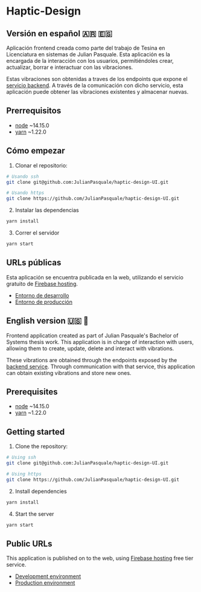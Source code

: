 # Haptic-Design

## Versión en español 🇦🇷 🇪🇸
Aplicación frontend creada como parte del trabajo de Tesina en Licenciatura en sistemas de Julian Pasquale. Esta aplicación es la encargada de la interacción con los usuarios, permitiéndoles crear, actualizar, borrar e interactuar con las vibraciones.

Estas vibraciones son obtenidas a traves de los endpoints que expone el [servicio backend](https://github.com/JulianPasquale/vibrations-api). A través de la comunicación con dicho servicio, esta aplicación puede obtener las vibraciones existentes y almacenar nuevas.

## Prerrequisitos
- [node](https://nodejs.org/es/download/) ~14.15.0
- [yarn](https://classic.yarnpkg.com/en/docs/install) ~1.22.0

## Cómo empezar

1. Clonar el repositorio:
```bash
# Usando ssh
git clone git@github.com:JulianPasquale/haptic-design-UI.git

# Usando https
git clone https://github.com/JulianPasquale/haptic-design-UI.git
```
2. Instalar las dependencias
```bash
yarn install
```
3. Correr el servidor
```bash
yarn start
```

## URLs públicas

Esta aplicación se encuentra publicada en la web, utilizando el servicio gratuito de [Firebase hosting](https://firebase.google.com/docs/hosting).
- [Entorno de desarrollo](https://develop-haptic-ui.web.app/)
- [Entorno de producción](https://tesis-99ba6.web.app/)

## English version 🇺🇸 🏴󠁧󠁢󠁥󠁮󠁧󠁿

Frontend application created as part of Julian Pasquale's Bachelor of Systems thesis work. This application is in charge of interaction with users, allowing them to create, update, delete and interact with vibrations.

These vibrations are obtained through the endpoints exposed by the [backend service](https://github.com/JulianPasquale/vibrations-api). Through communication with that service, this application can obtain existing vibrations and store new ones.

## Prerequisites
- [node](https://nodejs.org/es/download/) ~14.15.0
- [yarn](https://classic.yarnpkg.com/en/docs/install) ~1.22.0

## Getting started

1. Clone the repository:
```bash
# Using ssh
git clone git@github.com:JulianPasquale/haptic-design-UI.git

# Using https
git clone https://github.com/JulianPasquale/haptic-design-UI.git
```
2. Install dependencies
```bash
yarn install
```
4. Start the server
```bash
yarn start
```

## Public URLs

This application is published on to the web, using [Firebase hosting](https://firebase.google.com/docs/hosting) free tier service.
- [Development environment](https://vibrations-api.herokuapp.com/)
- [Production environment](https://vibrations-api-production.herokuapp.com/)
